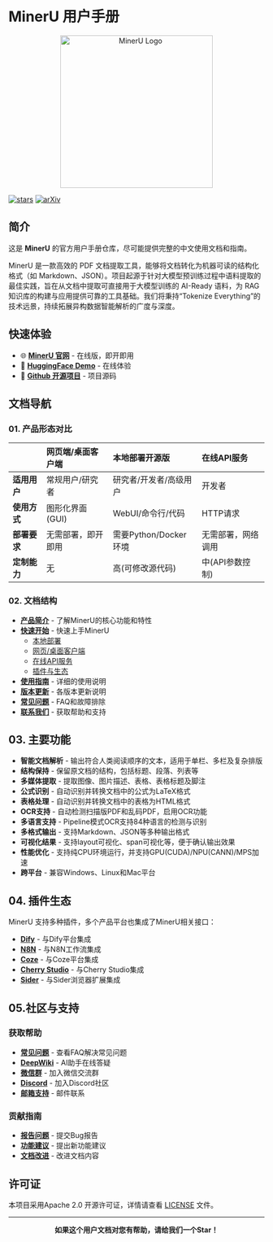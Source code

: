 # MinerU 用户手册

<div align="center">
  <img src="https://opendatalab.github.io/MinerU/images/MinerU-logo.png" width="300px" alt="MinerU Logo">
</div>

[![stars](https://img.shields.io/github/stars/opendatalab/MinerU.svg)](https://github.com/opendatalab/MinerU)
[![arXiv](https://img.shields.io/badge/arXiv-2409.18839-b31b1b.svg?logo=arXiv)](https://arxiv.org/abs/2409.18839)

## 简介

这是 **MinerU** 的官方用户手册仓库，尽可能提供完整的中文使用文档和指南。

MinerU 是一款高效的 PDF 文档提取工具，能够将文档转化为机器可读的结构化格式（如 Markdown、JSON）。项目起源于针对大模型预训练过程中语料提取的最佳实践，旨在从文档中提取可直接用于大模型训练的 AI-Ready 语料，为 RAG 知识库的构建与应用提供可靠的工具基础。我们将秉持“Tokenize Everything”的技术远景，持续拓展异构数据智能解析的广度与深度。

## 快速体验

- 🌐 **[MinerU 官网](https://mineru.net/?source=github)** - 在线版，即开即用
- 🤗 **[HuggingFace Demo](https://huggingface.co/spaces/opendatalab/MinerU)** - 在线体验
- 🔬 **[Github 开源项目](https://mineru.net/)** - 项目源码
## 文档导航

### 01. 产品形态对比

|  | 网页端/桌面客户端 | 本地部署开源版 | 在线API服务 |
|:---|:---|:---|:---|
| **适用用户** | 常规用户/研究者 | 研究者/开发者/高级用户 | 开发者 |
| **使用方式** | 图形化界面(GUI) | WebUI/命令行/代码 | HTTP请求 |
| **部署要求** | 无需部署，即开即用 | 需要Python/Docker环境 | 无需部署，网络调用 |
| **定制能力** | 无 | 高(可修改源代码) | 中(API参数控制) |

### 02. 文档结构

- **[产品简介](docs/about/introduction.md)** - 了解MinerU的核心功能和特性
- **[快速开始](docs/quick-start/)** - 快速上手MinerU
  - [本地部署](docs/quick-start/local-deployment.md)
  - [网页/桌面客户端](docs/quick-start/web-client.md)
  - [在线API服务](docs/quick-start/api-service.md)
  - [插件与生态](docs/quick-start/plugins/)
- **[使用指南](docs/user-guides/)** - 详细的使用说明
- **[版本更新](docs/release-notes/)** - 各版本更新说明
- **[常见问题](docs/faq.md)** - FAQ和故障排除
- **[联系我们](docs/contact.md)** - 获取帮助和支持

## 03. 主要功能

- **智能文档解析** - 输出符合人类阅读顺序的文本，适用于单栏、多栏及复杂排版
- **结构保持** - 保留原文档的结构，包括标题、段落、列表等
- **多媒体提取** - 提取图像、图片描述、表格、表格标题及脚注
- **公式识别** - 自动识别并转换文档中的公式为LaTeX格式
- **表格处理** - 自动识别并转换文档中的表格为HTML格式
- **OCR支持** - 自动检测扫描版PDF和乱码PDF，启用OCR功能
- **多语言支持** - Pipeline模式OCR支持84种语言的检测与识别
- **多格式输出** - 支持Markdown、JSON等多种输出格式
- **可视化结果** - 支持layout可视化、span可视化等，便于确认输出效果
- **性能优化** - 支持纯CPU环境运行，并支持GPU(CUDA)/NPU(CANN)/MPS加速
- **跨平台** - 兼容Windows、Linux和Mac平台

## 04. 插件生态

MinerU 支持多种插件，多个产品平台也集成了MinerU相关接口：

- **[Dify](docs/quick-start/plugins/dify.md)** - 与Dify平台集成
- **[N8N](docs/quick-start/plugins/n8n.md)** - 与N8N工作流集成
- **[Coze](docs/quick-start/plugins/coze.md)** - 与Coze平台集成
- **[Cherry Studio](docs/quick-start/plugins/cherry-studio.md)** - 与Cherry Studio集成
- **[Sider](docs/quick-start/plugins/sider.md)** - 与Sider浏览器扩展集成

## 05.社区与支持

### 获取帮助
- **[常见问题](docs/faq.md)** - 查看FAQ解决常见问题
- **[DeepWiki](https://deepwiki.com/opendatalab/MinerU)** - AI助手在线答疑
- **[微信群](https://mineru.net/community-portal/?aliasId=3c430f94)** - 加入微信交流群
- **[Discord](https://discord.gg/Tdedn9GTXq)** - 加入Discord社区
- **[邮箱支持](mailto:OpenDataLab@pjlab.org.cn)** - 邮件联系

### 贡献指南
- **[报告问题](https://github.com/opendatalab/MinerU/issues)** - 提交Bug报告
- **[功能建议](https://github.com/opendatalab/MinerU/issues)** - 提出新功能建议
- **[文档改进](https://github.com/Natt-code216/MinerU_UM)** - 改进文档内容

## 许可证

本项目采用Apache 2.0 开源许可证，详情请查看 [LICENSE](https://www.apache.org/licenses/LICENSE-2.0) 文件。

---

<div align="center">

**如果这个用户文档对您有帮助，请给我们一个Star！**

</div>
